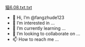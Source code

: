 [猫6.08.txt.txt](https://github.com/fangzhude123/fangzhude123/files/8861096/6.08.txt.txt)
- 👋 Hi, I’m @fangzhude123
- 👀 I’m interested in ...
- 🌱 I’m currently learning ...
- 💞️ I’m looking to collaborate on ...
- 📫 How to reach me ...

<!---
fangzhude123/fangzhude123 is a ✨ special ✨ repository because its `README.md` (this file) appears on your GitHub profile.
You can click the Preview link to take a look at your changes.
--->
